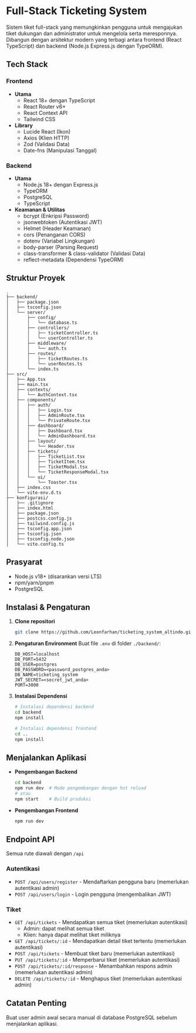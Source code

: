 # Full-Stack Ticketing System

Sistem tiket full-stack yang memungkinkan pengguna untuk mengajukan tiket dukungan dan administrator untuk mengelola serta meresponnya. Dibangun dengan arsitektur modern yang terbagi antara frontend (React TypeScript) dan backend (Node.js Express.js dengan TypeORM).

## Tech Stack

### Frontend
- **Utama**
   - React 18+ dengan TypeScript
   - React Router v6+
   - React Context API
   - Tailwind CSS
- **Library**
   - Lucide React (Ikon)
   - Axios (Klien HTTP)
   - Zod (Validasi Data)
   - Date-fns (Manipulasi Tanggal)

### Backend
- **Utama**
   - Node.js 18+ dengan Express.js
   - TypeORM
   - PostgreSQL
   - TypeScript
- **Keamanan & Utilitas**
   - bcrypt (Enkripsi Password)
   - jsonwebtoken (Autentikasi JWT)
   - Helmet (Header Keamanan)
   - cors (Penanganan CORS)
   - dotenv (Variabel Lingkungan)
   - body-parser (Parsing Request)
   - class-transformer & class-validator (Validasi Data)
   - reflect-metadata (Dependensi TypeORM)

## Struktur Proyek

```
.
├── backend/
│   ├── package.json
│   ├── tsconfig.json
│   └── server/
│       ├── config/
│       │   └── database.ts
│       ├── controllers/
│       │   ├── ticketController.ts
│       │   └── userController.ts
│       ├── middleware/
│       │   └── auth.ts
│       ├── routes/
│       │   ├── ticketRoutes.ts
│       │   └── userRoutes.ts
│       └── index.ts
├── src/
│   ├── App.tsx
│   ├── main.tsx
│   ├── contexts/
│   │   └── AuthContext.tsx
│   ├── components/
│   │   ├── auth/
│   │   │   ├── Login.tsx
│   │   │   ├── AdminRoute.tsx
│   │   │   └── PrivateRoute.tsx
│   │   ├── dashboard/
│   │   │   ├── Dashboard.tsx
│   │   │   └── AdminDashboard.tsx
│   │   ├── layout/
│   │   │   └── Header.tsx
│   │   ├── tickets/
│   │   │   ├── TicketList.tsx
│   │   │   ├── TicketItem.tsx
│   │   │   ├── TicketModal.tsx
│   │   │   └── TicketResponseModal.tsx
│   │   └── ui/
│   │       └── Toaster.tsx
│   ├── index.css
│   └── vite-env.d.ts
├── konfigurasi/
│   ├── .gitignore
│   ├── index.html
│   ├── package.json
│   ├── postcss.config.js
│   ├── tailwind.config.js
│   ├── tsconfig.app.json
│   ├── tsconfig.json
│   ├── tsconfig.node.json
│   └── vite.config.ts
```

## Prasyarat
- Node.js v18+ (disarankan versi LTS)
- npm/yarn/pnpm
- PostgreSQL

## Instalasi & Pengaturan
1. **Clone repositori**
   ```bash
   git clone https://github.com/Leonfarhan/ticketing_system_altindo.git
   ```

2. **Pengaturan Environment**
   Buat file `.env` di folder `./backend/`:
   ```env
   DB_HOST=localhost
   DB_PORT=5432
   DB_USER=postgres
   DB_PASSWORD=<password_postgres_anda>
   DB_NAME=ticketing_system
   JWT_SECRET=<secret_jwt_anda>
   PORT=3000
   ```

3. **Instalasi Dependensi**
   ```bash
   # Instalasi dependensi backend
   cd backend
   npm install

   # Instalasi dependensi frontend
   cd ..
   npm install
   ```

## Menjalankan Aplikasi

- **Pengembangan Backend**
  ```bash
  cd backend
  npm run dev  # Mode pengembangan dengan hot reload
  # atau
  npm start    # Build produksi
  ```

- **Pengembangan Frontend**
  ```bash
  npm run dev
  ```

## Endpoint API

Semua rute diawali dengan `/api`

### Autentikasi
- `POST /api/users/register` - Mendaftarkan pengguna baru (memerlukan autentikasi admin)
- `POST /api/users/login` - Login pengguna (mengembalikan JWT)

### Tiket
- `GET /api/tickets` - Mendapatkan semua tiket (memerlukan autentikasi)
   - Admin: dapat melihat semua tiket
   - Klien: hanya dapat melihat tiket miliknya
- `GET /api/tickets/:id` - Mendapatkan detail tiket tertentu (memerlukan autentikasi)
- `POST /api/tickets` - Membuat tiket baru (memerlukan autentikasi)
- `PUT /api/tickets/:id` - Memperbarui tiket (memerlukan autentikasi)
- `POST /api/tickets/:id/response` - Menambahkan respons admin (memerlukan autentikasi admin)
- `DELETE /api/tickets/:id` - Menghapus tiket (memerlukan autentikasi admin)

## Catatan Penting
Buat user admin awal secara manual di database PostgreSQL sebelum menjalankan aplikasi.